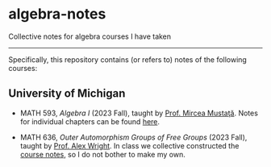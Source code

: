 # algebra-notes

Collective notes for algebra courses I have taken

---

Specifically, this repository contains (or refers to) notes of the following courses:

## University of Michigan

- MATH 593, *Algebra I* (2023 Fall), taught by [Prof. Mircea Mustaţă](http://www-personal.umich.edu/~mmustata/). Notes for individual chapters can be found [here](https://github.com/ARessegetesStery/MATH593-Notes).

- MATH 636, *Outer Automorphism Groups of Free Groups* (2023 Fall), taught by [Prof. Alex Wright](https://websites.umich.edu/~alexmw). In class we collective constructed the [course notes](https://websites.umich.edu/~alexmw/Math636Notes.pdf), so I do not bother to make my own.
